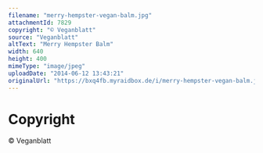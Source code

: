```yaml
---
filename: "merry-hempster-vegan-balm.jpg"
attachmentId: 7829
copyright: "© Veganblatt"
source: "Veganblatt"
altText: "Merry Hempster Balm"
width: 640
height: 400
mimeType: "image/jpeg"
uploadDate: "2014-06-12 13:43:21"
originalUrl: "https://bxq4fb.myraidbox.de/i/merry-hempster-vegan-balm.jpg"
---
```


# Copyright

© Veganblatt
